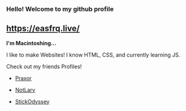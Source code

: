 ### Hello! Welcome to my github profile
## https://easfrq.live/
**I'm Macintoshing...**


I like to make Websites! I know HTML, CSS, and currently learning JS.


Check out my friends Profiles!


- [Praxor](https://github.com/praxor)


- [NotLarv](https://github.com/notlarvi)


- [StickOdyssey](https://github.com/StickOdyssey)


